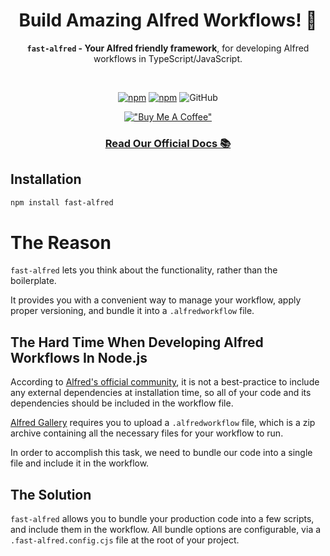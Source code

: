 <div align="center">

# Build Amazing Alfred Workflows! :ninja:

**`fast-alfred` - Your Alfred friendly framework**, for developing Alfred workflows in TypeScript/JavaScript.

<br>

[![npm](https://img.shields.io/npm/v/fast-alfred)](https://www.npmjs.com/package/fast-alfred)
[![npm](https://img.shields.io/npm/dt/fast-alfred)](https://www.npmjs.com/package/fast-alfred)
![GitHub](https://img.shields.io/github/license/avivbens/fast-alfred)

[!["Buy Me A Coffee"](https://www.buymeacoffee.com/assets/img/custom_images/orange_img.png)](https://www.buymeacoffee.com/kcao7snkgx)

### <a href="https://avivbens.github.io/fast-alfred/" target="_blank">Read Our Official Docs 📚</a>

</div>

## Installation

```bash
npm install fast-alfred
```

# The Reason

`fast-alfred` lets you think about the functionality, rather than the boilerplate.

It provides you with a convenient way to manage your workflow, apply proper versioning, and bundle it into a `.alfredworkflow` file.

## The Hard Time When Developing Alfred Workflows In Node.js

According to [Alfred's official community](https://www.alfredforum.com/topic/21366-nodejs-workflows-deployment/?do=findComment&comment=110924),
it is not a best-practice to include any external dependencies at installation time,
so all of your code and its dependencies should be included in the workflow file.

[Alfred Gallery](https://alfred.app/) requires you to upload a `.alfredworkflow` file, which is a zip archive containing all the necessary files for your workflow to run.

In order to accomplish this task, we need to bundle our code into a single file and include it in the workflow.

## The Solution

`fast-alfred` allows you to bundle your production code into a few scripts, and include them in the workflow.
All bundle options are configurable, via a `.fast-alfred.config.cjs` file at the root of your project.

